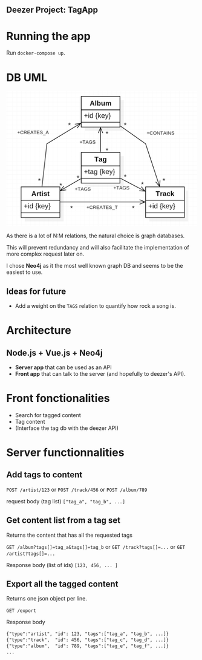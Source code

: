 Deezer Project: **TagApp**
---
# Running the app

Run `docker-compose up`.


# DB UML

![UML](.\UML.png)

As there is a lot of N:M relations, the natural choice is graph databases. 

This will prevent redundancy and will also facilitate the implementation of more complex request later on.

I chose **Neo4j** as it the most well known graph DB and seems to be the easiest to use.

## Ideas for future

* Add a weight on the `TAGS` relation to quantify how rock a song is.

# Architecture

## Node.js + Vue.js + Neo4j

* **Server app** that can be used as an API
* **Front app** that can talk to the server (and hopefully to deezer's API).

# Front fonctionalities

* Search for tagged content
* Tag content
* (Interface the tag db with the deezer API)

# Server functionnalities

## Add tags to content

`POST /artist/123` or `POST /track/456` or `POST /album/789`

request body (tag list) `["tag_a", "tag_b", ...]`

## Get content list from a tag set

Returns the content that has all the requested tags

`GET /album?tags[]=tag_a&tags[]=tag_b` or `GET /track?tags[]=...` or `GET /artist?tags[]=...`

Response body (list of ids) `[123, 456, ... ]`

## Export all the tagged content

Returns one json object per line.

`GET /export`

Response body
```
{"type":"artist", "id": 123, "tags":["tag_a", "tag_b", ...]}
{"type":"track",  "id": 456, "tags":["tag_c", "tag_d", ...]}
{"type":"album",  "id": 789, "tags":["tag_e", "tag_f", ...]}
...
```
